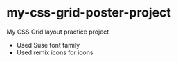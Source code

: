 # my-css-grid-poster-project
My CSS Grid layout practice project
- Used Suse font family
- Used remix icons for icons